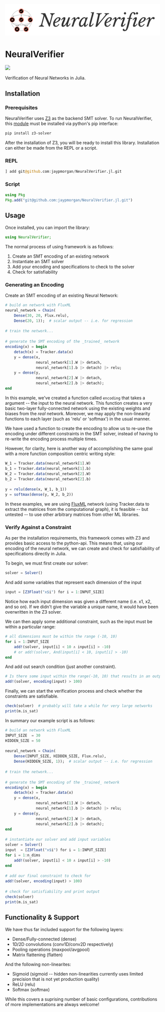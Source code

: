 ![NeuralVerifier](./docs/assets/NeuralVerifier-v1.png)

# NeuralVerifier

[![](https://img.shields.io/badge/docs-stable-blue.svg?style=flat-square)](https://jaypmorgan.github.io/NeuralVerifier.jl/dev)

Verification of Neural Networks in Julia.

## Installation

### Prerequisites 

NeuralVerifier uses [Z3](https://github.com/Z3Prover/z3) as the backend SMT solver. To run NeuralVerifier, this [module](https://pypi.org/project/z3-solver/) must be installed via python's pip interface:

```bash
pip install z3-solver
```

After the installation of Z3, you will be ready to install this library. Installation can either be made from the REPL or a script.

### REPL

```julia
] add git@github.com:jaypmorgan/NeuralVerifier.jl.git
```

### Script

```julia
using Pkg
Pkg.add("git@github.com:jaypmorgan/NeuralVerifier.jl.git")
```

## Usage

Once installed, you can import the library:

```julia
using NeuralVerifier;
```

The normal process of using framework is as follows:

1. Create an SMT encoding of an existing network
2. Instantiate an SMT solver
3. Add your encoding and specifications to check to the solver
4. Check for satisfiability

### Generating an Encoding

Create an SMT encoding of an existing Neural Network:

```julia
# build an network with FluxML
neural_network = Chain(
	Dense(30, 20, Flux.relu),
	Dense(20, 1));  # scalar output -- i.e. for regression

# train the network...

# generate the SMT encoding of the _trained_ network
encoding(x) = begin
	detach(x) = Tracker.data(x)
    y = dense(x,
              neural_network[1].W |> detach,
              neural_network[1].b |> detach) |> relu;
    y = dense(y,
              neural_network[2].W |> detach,
              neural_network[2].b |> detach);
end
```

In this example, we've created a function called `encoding` that takes a argument -- the input to the neural network. This function creates a very basic two-layer fully-connected network using the existing weights and biases from the _real_ network. Moreover, we may apply the non-linearity functions to each layer (such as 'relu' or 'softmax') in the usual manner.

We have used a function to create the encoding to allow us to re-use the encoding under different constraints in the SMT solver, instead of having to re-write the encoding process multiple times.

However, for clarity, here is another way of accomplishing the same goal with a more function composition centric writing style:

```julia
W_1 = Tracker.data(neural_network[1].W)
b_1 = Tracker.data(neural_network[1].b)
W_2 = Tracker.data(neural_network[2].W)
b_2 = Tracker.data(neural_network[2].b)

y = relu(dense(x, W_1, b_1))
y = softmax(dense(y, W_2, b_2))
```

In these examples, we are using [FluxML](https://fluxml.ai) network (using Tracker.data to extract the matrices from the computational graph), it is feasible -- but untested -- to use other arbitrary matrices from other ML libraries.

### Verify Against a Constraint

As per the installation requirements, this framework comes with Z3 and provides basic access to the python-api. This means that, using our encoding of the neural network, we can create and check for satisfiability of specifications directly in Julia.

To begin, we must first create our solver:

```julia
solver = Solver()
```

And add some variables that represent each dimension of the input

```julia
input = [Z3Float("x$i") for i = 1:INPUT_SIZE]
```

Notice how each input dimension was given a different name (i.e. x1, x2, and so on). If we didn't give the variable a unique name, it would have been overwritten in the Z3 solver.

We can then apply some additional constraint, such as the input must be within a particular range:

```julia
# all dimensions must be within the range (-10, 10)
for i = 1:INPUT_SIZE
    add!(solver, input[i] < 10 ∧ input[i] > -10)
    # or add!(solver, And(input[i] < 10, input[i] > -10)
end
```

And add out search condition (just another constraint).

```julia
# Is there some input within the range(-10, 10) that results in an output > 100
add!(solver, encoding(input) > 100)
```

Finally, we can start the verification process and check whether the constraints are satisfiable.

```julia
check(solver)  # probably will take a while for very large networks
print(m.is_sat)
```

In summary our example script is as follows:

```julia
# build an network with FluxML
INPUT_SIZE  = 30
HIDDEN_SIZE = 50

neural_network = Chain(
	Dense(INPUT_SIZE, HIDDEN_SIZE, Flux.relu),
	Dense(HIDDEN_SIZE, 1));  # scalar output -- i.e. for regression

# train the network...

# generate the SMT encoding of the _trained_ network
encoding(x) = begin
	detach(x) = Tracker.data(x)
    y = dense(x,
              neural_network[1].W |> detach,
              neural_network[1].b |> detach) |> relu;
    y = dense(y,
              neural_network[2].W |> detach,
              neural_network[2].b |> detach);
end

# instantiate our solver and add input variables
solver = Solver()
input  = [Z3Float("x$i") for i = 1:INPUT_SIZE]
for i = 1:n_dims
    add!(solver, input[i] < 10 ∧ input[i] > -10)
end

# add our final constraint to check for
add!(solver, encoding(input) > 100)

# check for satisfiability and print output
check(solver)
print(m.is_sat)
```

## Functionality & Support

We have thus far included support for the following layers:

- Dense/Fully-connected (dense)
- 1D/2D convolutions (conv1D/conv2D respectively)
- Pooling operations (maxpool/avgpool)
- Matrix flattening (flatten)

And the following non-linearites:

- Sigmoid (sigmoid -- hidden non-linearities currently uses limited precision that is not yet production quality)
- ReLU (relu)
- Softmax (softmax)

While this covers a suprising number of basic configurations, contributions of more implementations are always welcome!
